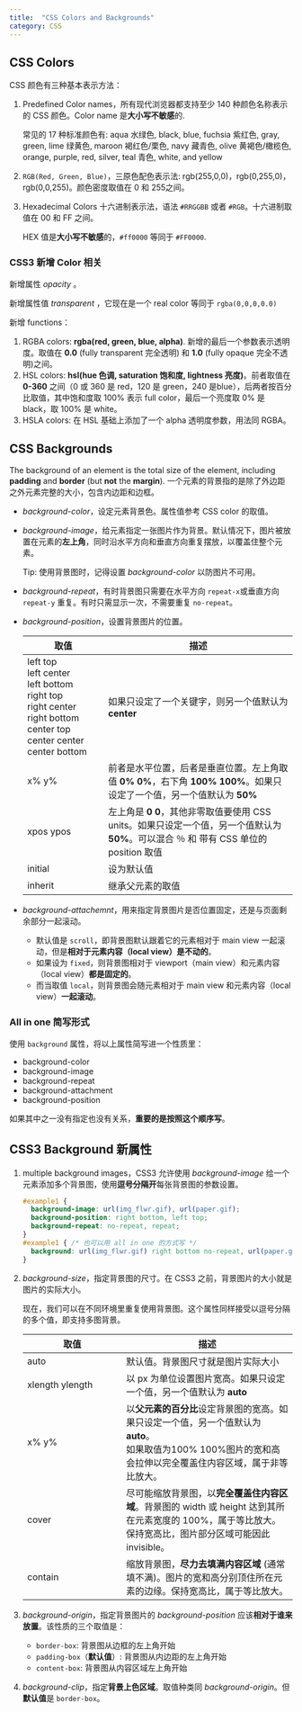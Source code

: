 ```yaml
---
title:  "CSS Colors and Backgrounds"
category: CSS
---
```

## CSS Colors

CSS 颜色有三种基本表示方法：

1. Predefined Color names，所有现代浏览器都支持至少 140 种颜色名称表示的 CSS 颜色。Color name 是**大小写不敏感**的.

    常见的 17 种标准颜色有: aqua 水绿色, black, blue, fuchsia 紫红色, gray, green, lime 绿黄色, maroon 褐红色/栗色, navy 藏青色, olive 黄褐色/橄榄色, orange, purple, red, silver, teal 青色, white, and yellow

2. `RGB(Red, Green, Blue)`，三原色配色表示法: rgb(255,0,0)，rgb(0,255,0)，rgb(0,0,255)。颜色密度取值在 0 和 255之间。

3. Hexadecimal Colors 十六进制表示法，语法 `#RRGGBB` 或者 `#RGB`。十六进制取值在 00 和 FF 之间。

    HEX 值是**大小写不敏感**的，`#ff0000` 等同于 `#FF0000`.

<!--more-->

### CSS3 新增 Color 相关

新增属性 _opacity_ 。

新增属性值 _transparent_ ，它现在是一个 real color 等同于 `rgba(0,0,0,0.0)`

新增 functions：

1. RGBA colors: **rgba(red, green, blue, alpha)**. 新增的最后一个参数表示透明度。取值在 **0.0** (fully transparent 完全透明) 和 **1.0** (fully opaque 完全不透明)之间。
2. HSL colors: **hsl(hue 色调, saturation 饱和度, lightness 亮度)**。前者取值在 **0-360** 之间（0 或 360 是 red，120 是 green，240 是blue），后两者按百分比取值，其中饱和度取 100% 表示 full color，最后一个亮度取 0% 是 black，取 100% 是 white。
3. HSLA colors: 在 HSL 基础上添加了一个 alpha 透明度参数，用法同 RGBA。

## CSS Backgrounds

The background of an element is the total size of the element, including **padding** and **border** (but **not** the **margin**). 一个<span class="t-blue">元素的背景指的是除了外边距之外元素完整的大小，包含内边距和边框</span>。

+ _background-color_，设定元素背景色。属性值参考 CSS color 的取值。
+ _background-image_，给元素指定一张图片作为背景。默认情况下，图片被放置在元素的**左上角**，同时沿水平方向和垂直方向重复摆放，以覆盖住整个元素。

    Tip: 使用背景图时，记得设置 _background-color_ 以防图片不可用。

+ _background-repeat_，有时背景图只需要在水平方向 `repeat-x`或垂直方向 `repeat-y` 重复。有时只需显示一次，不需要重复 `no-repeat`。
+ _background-position_，设置背景图片的位置。

  <table>
    <thead>
      <tr><th style="width:8em;">取值</th><th>描述</th></tr>
    </thead>
    <tbody>
    <tr>
      <td>left top<br>left center<br>left bottom<br>right top<br>right center<br>right bottom<br>
      center top<br>center center<br>center bottom<br>
      </td>
      <td>如果只设定了一个关键字，则另一个值默认为 <b>center</b></td>
    </tr>
    <tr>
      <td>x% y%</td><td>前者是水平位置，后者是垂直位置。左上角取值 <b>0% 0%</b>，右下角 <b>100% 100%</b>。如果只设定了一个值，另一个值默认为 <b>50%</b></td>
    </tr>
    <tr>
      <td>xpos ypos</td><td>左上角是 <b>0 0</b>，其他非零取值要使用 CSS units。<span class="blue-text">如果只设定一个值，另一个值默认为 <b>50%</b>。可以混合 ％ 和 带有 CSS 单位的 position 取值</span></td>
    </tr>
    <tr><td>initial</td><td>设为默认值</td></tr>
    <tr><td>inherit</td><td>继承父元素的取值</td></tr>
    </tbody>
  </table>

+ _background-attachemnt_，用来<span class="t-blue">指定背景图片是否位置固定，还是与页面剩余部分一起滚动</span>。

    + 默认值是 `scroll`，即背景图默认跟着它的元素相对于 main view 一起滚动，但是**相对于元素内容（local view）是不动的**。
    + 如果设为 `fixed`，则背景图相对于 viewport（main view）和元素内容（local view）**都是固定的**。
    + 而当取值 `local`，则背景图会随元素相对于 main view 和元素内容（local view）**一起滚动**。

### All in one 简写形式

使用 `background` 属性，将以上属性简写进一个性质里：

+ background-color
+ background-image
+ background-repeat
+ background-attachment
+ background-position

如果其中之一没有指定也没有关系，**重要的是按照这个顺序写**。

## CSS3 Background 新属性

1. multiple background images，CSS3 允许使用 _background-image_ 给一个元素添加多个背景图，使用**逗号分隔开**每张背景图的参数设置。

    ```css
    #example1 {
      background-image: url(img_flwr.gif), url(paper.gif);
      background-position: right bottom, left top;
      background-repeat: no-repeat, repeat;
    }
    #example1 { /* 也可以用 all in one 的方式写 */
      background: url(img_flwr.gif) right bottom no-repeat, url(paper.gif) left top repeat;
    }
    ```

2. _background-size_，指定背景图的尺寸。在 CSS3 之前，背景图片的大小就是图片的实际大小。

    现在，我们可以在不同环境里重复使用背景图。这个属性同样接受以逗号分隔的多个值，即支持多图背景。

    <table>
      <thead>
        <tr><th style="width:10em;">取值</th><th>描述</th></tr>
      </thead>
      <tbody>
      <tr>
        <td>auto</td><td>默认值。背景图尺寸就是图片实际大小</td>
      </tr>
      <tr>
        <td>xlength ylength</td><td>以 px 为单位设置图片宽高。如果只设定一个值，另一个值默认为 <b>auto</b></td>
      </tr>
      <tr>
        <td>x% y%</td><td>以<b>父元素的百分比</b>设定背景图的宽高。如果只设定一个值，另一个值默认为 <b>auto</b>。<br/>如果取值为<span class="t-red">100% 100%</span>图片的宽和高会拉伸以完全覆盖住内容区域，属于<span class="t-red">非等比放大</span>。</td>
      </tr>
      <tr>
        <td>cover</td><td>尽可能缩放背景图，以<b>完全覆盖住内容区域</b>。<span class="t-blue">背景图的 width 或 height 达到其所在元素宽度的 100%</span>，属于<span class="t-red">等比放大</span>。保持宽高比，图片部分区域可能因此 invisible。</td>
      </tr>
      <tr>
        <td>contain</td><td>缩放背景图，<b>尽力去填满内容区域</b> (通常填不满)。<span class="t-blue">图片的宽和高分别顶住所在元素的边缘</span>。保持宽高比，属于<span class="t-red">等比放大</span>。</td>
      </tr>
      </tbody>
    </table>

3. _background-origin_，指定背景图片的 _background-position_ 应该**相对于谁来放置**。该性质的三个取值是：

    + `border-box`: 背景图从边框的左上角开始
    + `padding-box`（**默认值**）: 背景图从内边距的左上角开始
    + `content-box`: 背景图从内容区域左上角开始

4. _background-clip_，指定**背景上色区域**。取值种类同 _background-origin_。但**默认值**是 `border-box`。
